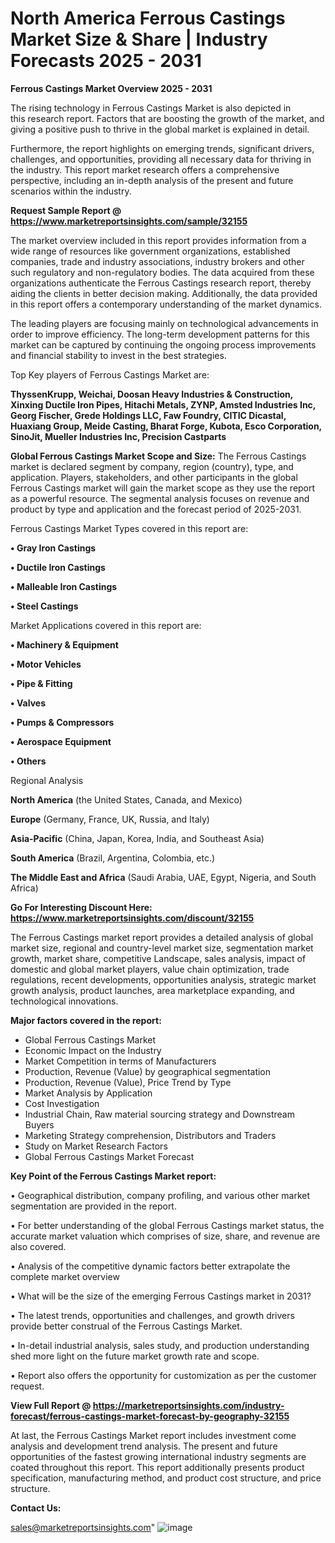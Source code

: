  # North America Ferrous Castings Market Size & Share | Industry Forecasts 2025 - 2031

<Strong> Ferrous Castings Market Overview 2025 - 2031</strong>

The rising technology in Ferrous Castings Market is also depicted in this research report. Factors that are boosting the growth of the market, and giving a positive push to thrive in the global market is explained in detail.

Furthermore, the report highlights on emerging trends, significant drivers, challenges, and opportunities, providing all necessary data for thriving in the industry. This report market research offers a comprehensive perspective, including an in-depth analysis of the present and future scenarios within the industry.

<strong>Request Sample Report @ <a href=https://www.marketreportsinsights.com/sample/32155>https://www.marketreportsinsights.com/sample/32155</a></strong>

The market overview included in this report provides information from a wide range of resources like government organizations, established companies, trade and industry associations, industry brokers and other such regulatory and non-regulatory bodies. The data acquired from these organizations authenticate the Ferrous Castings research report, thereby aiding the clients in better decision making. Additionally, the data provided in this report offers a contemporary understanding of the market dynamics.

The leading players are focusing mainly on technological advancements in order to improve efficiency. The long-term development patterns for this market can be captured by continuing the ongoing process improvements and financial stability to invest in the best strategies.

Top Key players of Ferrous Castings Market are:

<strong>ThyssenKrupp, Weichai, Doosan Heavy Industries & Construction, Xinxing Ductile Iron Pipes, Hitachi Metals, ZYNP, Amsted Industries Inc, Georg Fischer, Grede Holdings LLC, Faw Foundry, CITIC Dicastal, Huaxiang Group, Meide Casting, Bharat Forge, Kubota, Esco Corporation, SinoJit, Mueller Industries Inc, Precision Castparts</strong>

<strong><b>Global Ferrous Castings Market Scope and Size:</b></strong>
The Ferrous Castings market is declared segment by company, region (country), type, and application. Players, stakeholders, and other participants in the global Ferrous Castings market will gain the market scope as they use the report as a powerful resource. The segmental analysis focuses on revenue and product by type and application and the forecast period of 2025-2031.

Ferrous Castings Market Types covered in this report are:

<strong>• Gray Iron Castings

• Ductile Iron Castings

• Malleable Iron Castings

• Steel Castings</strong>

Market Applications covered in this report are:

<strong>• Machinery & Equipment

• Motor Vehicles

• Pipe & Fitting

• Valves

• Pumps & Compressors

• Aerospace Equipment

• Others</strong> 

Regional Analysis

<strong>North America</strong> (the United States, Canada, and Mexico)

<strong>Europe</strong> (Germany, France, UK, Russia, and Italy)

<strong>Asia-Pacific</strong> (China, Japan, Korea, India, and Southeast Asia)

<strong>South America</strong> (Brazil, Argentina, Colombia, etc.)

<strong>The Middle East and Africa</strong> (Saudi Arabia, UAE, Egypt, Nigeria, and South Africa)

<strong>Go For Interesting Discount Here: <a href=https://www.marketreportsinsights.com/discount/32155>https://www.marketreportsinsights.com/discount/32155</a></strong>

The Ferrous Castings market report provides a detailed analysis of global market size, regional and country-level market size, segmentation market growth, market share, competitive Landscape, sales analysis, impact of domestic and global market players, value chain optimization, trade regulations, recent developments, opportunities analysis, strategic market growth analysis, product launches, area marketplace expanding, and technological innovations.

<strong><b>Major factors covered in the report:</b></strong>
<ul>
  <li>Global Ferrous Castings Market </li>
  <li>Economic Impact on the Industry</li>
  <li>Market Competition in terms of Manufacturers</li>
  <li>Production, Revenue (Value) by geographical segmentation</li>
  <li>Production, Revenue (Value), Price Trend by Type</li>
  <li>Market Analysis by Application</li>
  <li>Cost Investigation</li>
  <li>Industrial Chain, Raw material sourcing strategy and Downstream Buyers</li>
  <li>Marketing Strategy comprehension, Distributors and Traders</li>
  <li>Study on Market Research Factors</li>
  <li>Global Ferrous Castings Market Forecast</li>
</ul>

<strong><b>Key Point of the Ferrous Castings Market report:</b></strong>

• Geographical distribution, company profiling, and various other market segmentation are provided in the report.

• For better understanding of the global Ferrous Castings market status, the accurate market valuation which comprises of size, share, and revenue are also covered.

• Analysis of the competitive dynamic factors better extrapolate the complete market overview

• What will be the size of the emerging Ferrous Castings market in 2031?

• The latest trends, opportunities and challenges, and growth drivers provide better construal of the Ferrous Castings Market.

• In-detail industrial analysis, sales study, and production understanding shed more light on the future market growth rate and scope.

• Report also offers the opportunity for customization as per the customer request.

<strong><b>View Full Report @ <a href=https://marketreportsinsights.com/industry-forecast/ferrous-castings-market-forecast-by-geography-32155>https://marketreportsinsights.com/industry-forecast/ferrous-castings-market-forecast-by-geography-32155</a></b></strong>


At last, the Ferrous Castings Market report includes investment come analysis and development trend analysis. The present and future opportunities of the fastest growing international industry segments are coated throughout this report. This report additionally presents product specification, manufacturing method, and product cost structure, and price structure.

<strong>Contact Us:</strong>

sales@marketreportsinsights.com"
![image](https://github.com/user-attachments/assets/ab55c704-8eae-43d2-9dca-2512979e3743)

